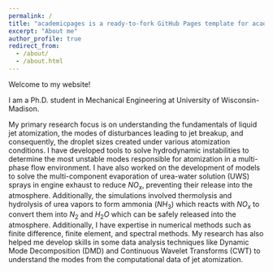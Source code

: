```yaml
---
permalink: /
title: "academicpages is a ready-to-fork GitHub Pages template for academic personal websites"
excerpt: "About me"
author_profile: true
redirect_from: 
  - /about/
  - /about.html
---
```


Welcome to my website!

I am a Ph.D. student in Mechanical Engineering at University of Wisconsin-Madison. 

My primary research focus is on understanding the fundamentals of liquid jet atomization, the modes of disturbances leading to jet breakup, and consequently, the droplet sizes created under various atomization conditions. I have developed tools to solve hydrodynamic instabilities to determine the most unstable modes responsible for atomization in a multi-phase flow environment.  I have also worked on the development of models to solve the multi-component evaporation of urea-water solution (UWS) sprays in engine exhaust to reduce $NO_x$, preventing their release into the atmosphere. Additionally, the simulations involved thermolysis and hydrolysis of urea vapors to form ammonia ($NH_3$) which reacts with $NO_x$ to convert them into $N_2$ and $H_2O$ which can be safely released into the atmosphere. Additionally, I have expertise in numerical methods such as finite difference, finite element, and spectral methods. My research has also helped me develop skills in some data analysis techniques like Dynamic Mode Decomposition (DMD) and Continuous Wavelet Transforms (CWT) to understand the modes from the computational data of jet atomization.
